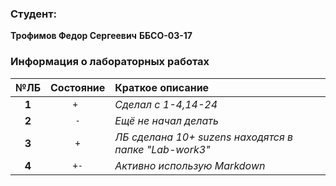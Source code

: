 <h3>Студент:</h3>
<b>Трофимов Федор Сергеевич</b>
<b>ББСО-03-17</b>

<h3>Информация о лабораторных работах </h3>

| **№ЛБ** | Состояние   | Краткое описание                                                |
|:-------:|:-----------:|:----------------------------------------------------------------|
| **1**   |   `+ `      | *Сделал с 1-4,14-24*                                            |
| **2**   |    `-`      | *Ещё не начал делать*                                           |
| **3**   |    `+`      | *ЛБ сделана 10+ suzens находятся в папке "Lab-work3"*|
| **4**   |   `+-`       | *Активно использую Markdown*        |
